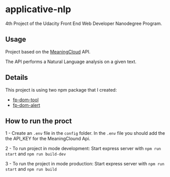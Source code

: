 # applicative-nlp

4th Project of the Udacity Front End Web Developer Nanodegree Program.

## Usage

Project based on the [MeaningCloud](https://www.meaningcloud.com/products/sentiment-analysis) API.

The API performs a Natural Language analysis on a given text.

## Details

This project is using two npm package that I created:

- [fp-dom-tool](https://github.com/clemoni/fp-dom-tool)
- [fp-dom-alert](https://github.com/clemoni/fp-dom-alert)

## How to run the proct

1 - Create an `.env` file in the `config` folder. In the `.env` file you should add the
the API_KEY for the MeaningClound Api.

2 - To run project in mode development: Start express server with `npm run start` and `npm run build-dev`

3 - To run the project in mode production: Start express server with `npm run start` and `npm run build`

